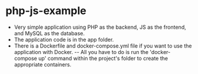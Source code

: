 # php-js-example

- Very simple application using PHP as the backend, JS as the frontend, and MySQL as the database.
- The application code is in the app folder.
- There is a Dockerfile and docker-compose.yml file if you want to use the application with Docker.
  -- All you have to do is run the 'docker-compose up' command within the project's folder to create the appropriate containers.
